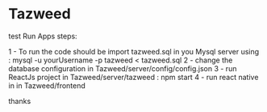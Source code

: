 # Tazweed
test
Run Apps steps:

1 - To run the code should be import tazweed.sql in you Mysql server using : mysql -u yourUsername -p tazweed < tazweed.sql 
2 - change the database configuration in Tazweed/server/config/config.json 
3 - run ReactJs project in Tazweed/server/tazweed : npm start 
4 - run react native in in Tazweed/frontend 

thanks
